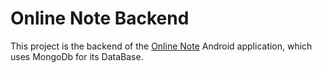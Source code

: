 # Online Note Backend

This project is the backend of the [Online Note](https://github.com/AdelShbz/OnlineNote_Android) Android application, which uses MongoDb for its DataBase.
